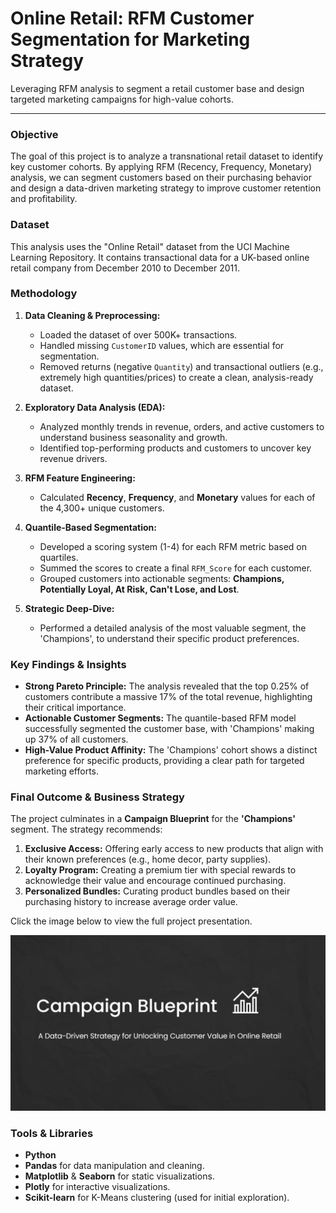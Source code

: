 # Online Retail: RFM Customer Segmentation for Marketing Strategy

Leveraging RFM analysis to segment a retail customer base and design targeted marketing campaigns for high-value cohorts.

---

### Objective
The goal of this project is to analyze a transnational retail dataset to identify key customer cohorts. By applying RFM (Recency, Frequency, Monetary) analysis, we can segment customers based on their purchasing behavior and design a data-driven marketing strategy to improve customer retention and profitability.

### Dataset
This analysis uses the "Online Retail" dataset from the UCI Machine Learning Repository. It contains transactional data for a UK-based online retail company from December 2010 to December 2011.

### Methodology

1.  **Data Cleaning & Preprocessing:**
    * Loaded the dataset of over 500K+ transactions.
    * Handled missing `CustomerID` values, which are essential for segmentation.
    * Removed returns (negative `Quantity`) and transactional outliers (e.g., extremely high quantities/prices) to create a clean, analysis-ready dataset.

2.  **Exploratory Data Analysis (EDA):**
    * Analyzed monthly trends in revenue, orders, and active customers to understand business seasonality and growth.
    * Identified top-performing products and customers to uncover key revenue drivers.

3.  **RFM Feature Engineering:**
    * Calculated **Recency**, **Frequency**, and **Monetary** values for each of the 4,300+ unique customers.

4.  **Quantile-Based Segmentation:**
    * Developed a scoring system (1-4) for each RFM metric based on quartiles.
    * Summed the scores to create a final `RFM_Score` for each customer.
    * Grouped customers into actionable segments: **Champions, Potentially Loyal, At Risk, Can't Lose, and Lost**.

5.  **Strategic Deep-Dive:**
    * Performed a detailed analysis of the most valuable segment, the 'Champions', to understand their specific product preferences.

### Key Findings & Insights

* **Strong Pareto Principle:** The analysis revealed that the top 0.25% of customers contribute a massive 17% of the total revenue, highlighting their critical importance.
* **Actionable Customer Segments:** The quantile-based RFM model successfully segmented the customer base, with 'Champions' making up 37% of all customers.
* **High-Value Product Affinity:** The 'Champions' cohort shows a distinct preference for specific products, providing a clear path for targeted marketing efforts.

### Final Outcome & Business Strategy

The project culminates in a **Campaign Blueprint** for the **'Champions'** segment. The strategy recommends:

1.  **Exclusive Access:** Offering early access to new products that align with their known preferences (e.g., home decor, party supplies).
2.  **Loyalty Program:** Creating a premium tier with special rewards to acknowledge their value and encourage continued purchasing.
3.  **Personalized Bundles:** Curating product bundles based on their purchasing history to increase average order value.

Click the image below to view the full project presentation.

[![Presentation Title Slide](title-slide.png)](https://github.com/VivoSorhie/RFM-Customer_Segmentation/blob/main/Campaign%20Blueprint.pptx)

### Tools & Libraries

* **Python**
* **Pandas** for data manipulation and cleaning.
* **Matplotlib** & **Seaborn** for static visualizations.
* **Plotly** for interactive visualizations.
* **Scikit-learn** for K-Means clustering (used for initial exploration).
